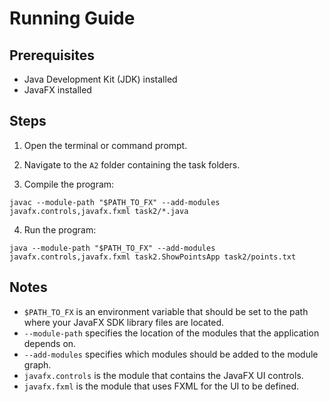 # Running Guide

## Prerequisites

- Java Development Kit (JDK) installed
- JavaFX installed

## Steps

1. Open the terminal or command prompt.

2. Navigate to the `A2` folder containing the task folders.

3. Compile the program:

`javac --module-path "$PATH_TO_FX" --add-modules javafx.controls,javafx.fxml task2/*.java`

4. Run the program:

`java --module-path "$PATH_TO_FX" --add-modules javafx.controls,javafx.fxml task2.ShowPointsApp task2/points.txt`

## Notes

- `$PATH_TO_FX` is an environment variable that should be set to the path where your JavaFX SDK library files are located.
- `--module-path` specifies the location of the modules that the application depends on.
- `--add-modules` specifies which modules should be added to the module graph.
- `javafx.controls` is the module that contains the JavaFX UI controls.
- `javafx.fxml` is the module that uses FXML for the UI to be defined.
